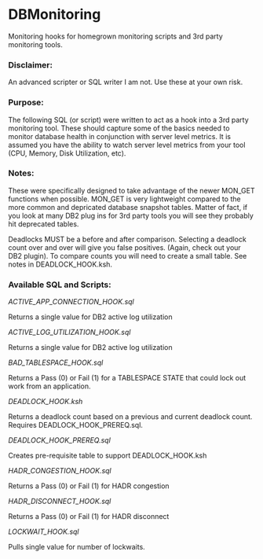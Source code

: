 # DBMonitoring
Monitoring hooks for homegrown monitoring scripts and 3rd party monitoring tools.

### Disclaimer:
An advanced scripter or SQL writer I am not. Use these at your own risk.

### Purpose:
The following SQL (or script) were written to act as a hook into a 3rd party monitoring tool. These should capture some of the basics needed to monitor database health in conjunction with server level metrics. It is assumed you have the ability to watch server level metrics from your tool (CPU, Memory, Disk Utilization, etc).

### Notes:
These were specifically designed to take advantage of the newer MON_GET functions when possible. MON_GET is very lightweight compared to the more common and depricated database snapshot tables. Matter of fact, if you look at many DB2 plug ins for 3rd party tools you will see they probably hit deprecated tables.

Deadlocks MUST be a before and after comparison. Selecting a deadlock count over and over will give you false positives. (Again, check out your DB2 plugin). To compare counts you will need to create a small table. See notes in DEADLOCK_HOOK.ksh.

### Available SQL and Scripts:

*ACTIVE_APP_CONNECTION_HOOK.sql*

Returns a single value for DB2 active log utilization


*ACTIVE_LOG_UTILIZATION_HOOK.sql*

Returns a single value for DB2 active log utilization


*BAD_TABLESPACE_HOOK.sql*

Returns a Pass (0) or Fail (1) for a TABLESPACE STATE that could lock out work from an application.


*DEADLOCK_HOOK.ksh*

Returns a deadlock count based on a previous and current deadlock count. Requires DEADLOCK_HOOK_PREREQ.sql.


*DEADLOCK_HOOK_PREREQ.sql*

Creates pre-requisite table to support DEADLOCK_HOOK.ksh


*HADR_CONGESTION_HOOK.sql*

Returns a Pass (0) or Fail (1) for HADR congestion


*HADR_DISCONNECT_HOOK.sql*

Returns a Pass (0) or Fail (1) for HADR disconnect


*LOCKWAIT_HOOK.sql*

Pulls single value for number of lockwaits. 
